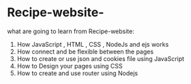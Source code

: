 # Recipe-website-

what are going to learn from Recipe-website:

1) How JavaScript , HTML , CSS , NodeJs and ejs works
2) How connect and be flexible between the pages    
3) How to create or use json and cookies file using JavaScript
4) How to Design your pages using CSS
5) How to create and use router using Nodejs
